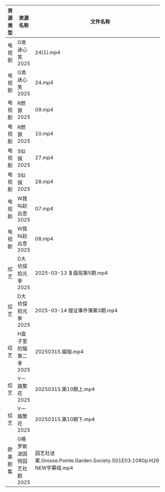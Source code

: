 | 资源类型 | 资源名称            | 文件名称                                                            | 分享链接                                 | 更新时间                |
| ---- | --------------- | --------------------------------------------------------------- | ------------------------------------ | ------------------- |
| 电视剧  | G诡迷心笑2025       | 24(1).mp4                                                       | https://pan.quark.cn/s/0741bc71fa24  | 2025-03-15 16:22:10 |
| 电视剧  | G诡迷心笑2025       | 24.mp4                                                          | https://pan.quark.cn/s/0741bc71fa24  | 2025-03-15 16:22:14 |
| 电视剧  | R燃罪2025         | 09.mp4                                                          | https://www.alipan.com/s/R1VTj12mT2c | 2025-03-15 20:06:57 |
| 电视剧  | R燃罪2025         | 10.mp4                                                          | https://www.alipan.com/s/R1VTj12mT2c | 2025-03-15 20:06:57 |
| 电视剧  | S似锦2025         | 27.mp4                                                          | https://www.alipan.com/s/VMdivamJ5t3 | 2025-03-15 00:06:56 |
| 电视剧  | S似锦2025         | 28.mp4                                                          | https://www.alipan.com/s/VMdivamJ5t3 | 2025-03-15 00:06:56 |
| 电视剧  | W我叫赵出息2025      | 07.mp4                                                          | https://www.alipan.com/s/eJE8EhtETs6 | 2025-03-15 20:07:11 |
| 电视剧  | W我叫赵出息2025      | 08.mp4                                                          | https://www.alipan.com/s/eJE8EhtETs6 | 2025-03-15 20:07:11 |
| 综艺   | D大侦探拾光季2025     | 2025-03-13 复盘局第5期.mp4                                           | https://www.alipan.com/s/yBeXFxUZNbB | 2025-03-15 00:08:10 |
| 综艺   | D大侦探拾光季2025     | 2025-03-14 搜证事件簿第3期.mp4                                         | https://www.alipan.com/s/yBeXFxUZNbB | 2025-03-15 00:08:10 |
| 综艺   | H盒子里的猫第二季2025   | 20250315.猫咖.mp4                                                 | https://www.alipan.com/s/W6PdmWUu7Wr | 2025-03-15 14:08:28 |
| 综艺   | Y一路繁花2025       | 20250315.第10期上.mp4                                              | https://www.alipan.com/s/XRkeHn2Nxtw | 2025-03-15 19:10:07 |
| 综艺   | Y一路繁花2025       | 20250315.第10期下.mp4                                              | https://www.alipan.com/s/XRkeHn2Nxtw | 2025-03-15 19:10:07 |
| 欧美剧集 | G格罗斯波因特园艺社群2025 | 园艺社谜案.Grosse.Pointe.Garden.Society.S01E03.1080p.H265-NEW字幕组.mp4 | https://pan.quark.cn/s/9b9b6a68a5a2  | 2025-03-15 01:22:44 |
